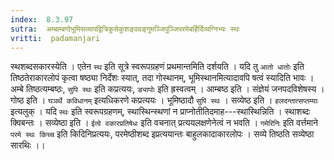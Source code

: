 ```yaml
---
index:  8.3.97
sutra:  अम्बाम्बगोभूमिसव्यापद्वित्रिकुसेकुशङ्ववङ्गुमञ्जिपुञ्जिपरमेबर्हिर्दिव्यग्निभ्यः स्थः
vritti:  padamanjari
---
```


स्थशब्दसकारस्येति । एतेन `स्थ` इति सूत्रे स्वरूपग्रहणं प्रथमान्तमिति दर्शयति । यदि तु `आतो धातोः` इति तिष्ठतेराकारलोपं कृत्वा षष्ठ्या निर्देशः स्यात्, तदा गोस्थानम्, भूमिस्थानमित्यादावपि षत्वं स्यादिति भावः । अम्बे तिष्ठत्यम्बष्ठः, `सुपि स्थः` इति कप्रत्ययः, `ङ्यापोः` इति ह्रस्वत्वम् । आम्बष्ठ इति । संज्ञेयं जनपदविशेषस्य । गोष्ठ इति । `घञर्थे कविधानम्` इत्यधिकरणे कप्रत्ययः । भूमिष्ठादौ `सुपि स्थः` । सव्येष्ठ इति । `हलदन्तात्सप्तम्याः` इत्यलुक् ।
यदि `स्थः` इति स्वरूपग्रहणम्, स्थास्थिन्स्थणां न प्राप्नोतीतिदमाह---स्थास्थिन्निति । स्थाशब्दः क्विबन्तः । सव्येष्ठा इति । `ईत्वे वकारप्रतिषेधः` इति वचनात् प्रत्ययलक्षणेनेत्वं न भवति । `गमेरिनिः` इति वर्त्तमाने `परमे स्थः किच्च` इति किदिनिप्रत्ययः, परमेष्ठीशब्द इप्रत्ययान्तः बाहुलकादाकारलोपः । सव्ये तिष्ठति सव्येष्ठा सारथिः ।।
